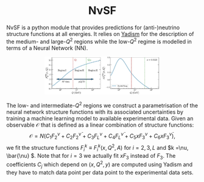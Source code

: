 <h1 align="center">NνSF</h1>

NνSF is a python module that provides predictions for (anti-)neutrino structure
functions at all energies. It relies on [Yadism](https://github.com/N3PDF/yadism)
for the description of the medium- and large-$Q^2$ regions while the low-$Q^2$
regime is modelled in terms of a Neural Network (NN).

 <p align="center">
 <img src="assets/matching.jpg" width="60%" height="60%" alt="Matching">
 </p>

The low- and intermediate-$Q^2$ regions we construct a parametrisation of the neural
network structure functions with its associated uncertainties by training a machine
learning model to available experimental data. Given an observable $\mathcal{O}$
that is defined as a linear combination of structure functions:
$$
\mathcal{O} = N
\left(
C_1 F_2^{\nu} + C_2 F_2^{\bar{\nu}} +
C_3 F_L^{\nu} + C_4 F_L^{\bar{\nu}} +
C_5 x F_3^{\nu} + C_6 x F_3^{\bar{\nu}}
\right),
$$
we fit the structure functions $F_i^{k} \equiv F_i^{k} \left( x, Q^2, A \right)$
for $i=2, 3, L$ and $k =\nu, \bar{\nu} $. Note that for $i = 3$ we actually fit
$xF_3$ instead of $F_3$. The coefficients $C_j$ which depend on $(x, Q^2, y)$ are
computed using Yadism and they have to match data point per data point to the
experimental data sets.
